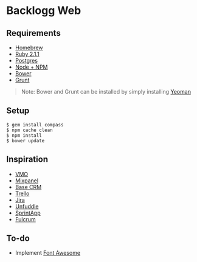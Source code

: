 # Backlogg Web

## Requirements
- [Homebrew](http://brew.sh)
- [Ruby 2.1.1](https://github.com/sstephenson/rbenv#homebrew-on-mac-os-x)
- [Postgres]()
- [Node + NPM](http://nodejs.org)
- [Bower](http://bower.io)
- [Grunt](http://gruntjs.com)

> Note: Bower and Grunt can be installed by simply installing [Yeoman](http://yeoman.io)

## Setup

```
$ gem install compass
$ npm cache clean
$ npm install
$ bower update
```

## Inspiration
- [VMO](https://vwo.com/pricing/)
- [Mixpanel](https://mixpanel.com)
- [Base CRM](https://getbase.com)
- [Trello](http://www.trello.com)
- [Jira](https://www.atlassian.com/software/jira)
- [Unfuddle](https://unfuddle.com)
- [SprintApp](http://www.opensourcerails.com/sprintapp)
- [Fulcrum](http://www.opensourcerails.com/fulcrum)

## To-do
- Implement [Font Awesome](https://github.com/picardy/angular-fontawesome)